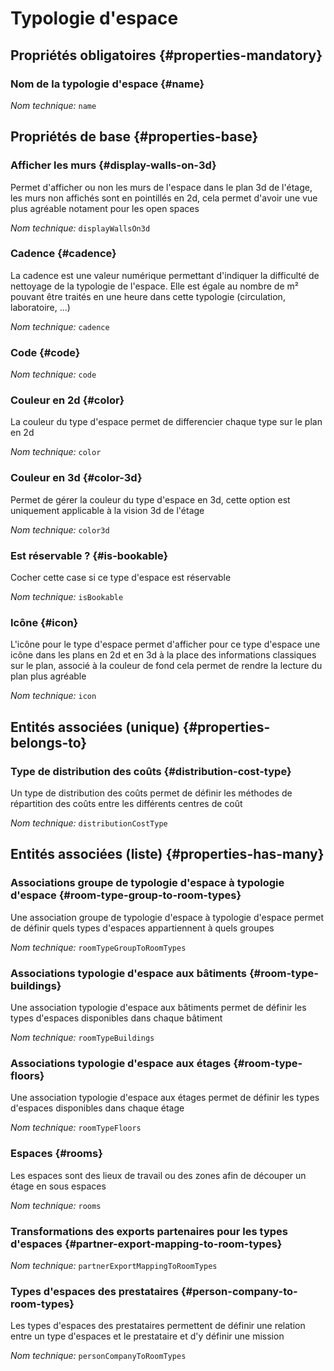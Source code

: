 # Typologie d'espace
<!--- THIS FILE IS GENERATED PLEASE DO NOT EDIT IT DIRECTLY --->



<OH code="roomType"/>




## Propriétés obligatoires {#properties-mandatory}
    
### Nom de la typologie d'espace {#name}



*Nom technique:* ```name```
<PH code="roomType:name"/>

    


## Propriétés de base {#properties-base}
    
### Afficher les murs {#display-walls-on-3d}

Permet d'afficher ou non les murs de l'espace dans le plan 3d de l'étage, les murs non affichés sont en pointillés en 2d, cela permet d'avoir une vue plus agréable notament pour les open spaces

*Nom technique:* ```displayWallsOn3d```
<PH code="roomType:displayWallsOn3d"/>

### Cadence {#cadence}

La cadence est une valeur numérique permettant d'indiquer la difficulté de nettoyage de la typologie de l'espace. Elle est égale au nombre de m² pouvant être traités en une heure dans cette typologie (circulation, laboratoire, ...)

*Nom technique:* ```cadence```
<PH code="roomType:cadence"/>

### Code {#code}



*Nom technique:* ```code```
<PH code="roomType:code"/>

### Couleur en 2d {#color}

La couleur du type d'espace permet de differencier chaque type sur le plan en 2d

*Nom technique:* ```color```
<PH code="roomType:color"/>

### Couleur en 3d {#color-3d}

Permet de gérer la couleur du type d'espace en 3d, cette option est uniquement applicable à la vision 3d de l'étage

*Nom technique:* ```color3d```
<PH code="roomType:color3d"/>

### Est réservable ? {#is-bookable}

Cocher cette case si ce type d'espace est réservable

*Nom technique:* ```isBookable```
<PH code="roomType:isBookable"/>

### Icône {#icon}

L'icône pour le type d'espace permet d'afficher pour ce type d'espace une icône dans les plans en 2d et en 3d à la place des informations classiques sur le plan, associé à la couleur de fond cela permet de rendre la lecture du plan plus agréable

*Nom technique:* ```icon```
<PH code="roomType:icon"/>

    

## Entités associées (unique) {#properties-belongs-to}

### Type de distribution des coûts {#distribution-cost-type}

Un type de distribution des coûts permet de définir les méthodes de répartition des coûts entre les différents centres de coût

*Nom technique:* ```distributionCostType```
<PH code="roomType:distributionCostType"/>


## Entités associées (liste) {#properties-has-many}

### Associations groupe de typologie d'espace à typologie d'espace {#room-type-group-to-room-types}

Une association groupe de typologie d'espace à typologie d'espace permet de définir quels types d'espaces appartiennent à quels groupes

*Nom technique:* ```roomTypeGroupToRoomTypes```
<PH code="roomType:roomTypeGroupToRoomTypes"/>

### Associations typologie d'espace aux bâtiments {#room-type-buildings}

Une association typologie d'espace aux bâtiments permet de définir les types d'espaces disponibles dans chaque bâtiment

*Nom technique:* ```roomTypeBuildings```
<PH code="roomType:roomTypeBuildings"/>

### Associations typologie d'espace aux étages {#room-type-floors}

Une association typologie d'espace aux étages permet de définir les types d'espaces disponibles dans chaque étage

*Nom technique:* ```roomTypeFloors```
<PH code="roomType:roomTypeFloors"/>

### Espaces {#rooms}

Les espaces sont des lieux de travail ou des zones afin de découper un étage en sous espaces

*Nom technique:* ```rooms```
<PH code="roomType:rooms"/>

### Transformations des exports partenaires pour les types d'espaces {#partner-export-mapping-to-room-types}



*Nom technique:* ```partnerExportMappingToRoomTypes```
<PH code="roomType:partnerExportMappingToRoomTypes"/>

### Types d'espaces des prestataires {#person-company-to-room-types}

Les types d'espaces des prestataires permettent de définir une relation entre un type d'espaces et le prestataire et d'y définir une mission

*Nom technique:* ```personCompanyToRoomTypes```
<PH code="roomType:personCompanyToRoomTypes"/>




